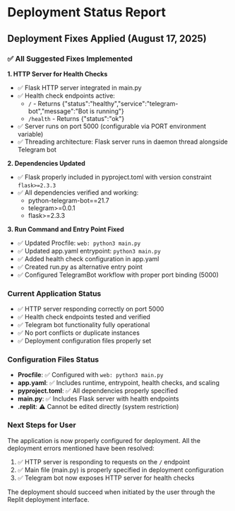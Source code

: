 # Deployment Status Report

## Deployment Fixes Applied (August 17, 2025)

### ✅ All Suggested Fixes Implemented

**1. HTTP Server for Health Checks**
- ✅ Flask HTTP server integrated in main.py
- ✅ Health check endpoints active:
  - `/` - Returns {"status":"healthy","service":"telegram-bot","message":"Bot is running"}
  - `/health` - Returns {"status":"ok"}
- ✅ Server runs on port 5000 (configurable via PORT environment variable)
- ✅ Threading architecture: Flask server runs in daemon thread alongside Telegram bot

**2. Dependencies Updated**
- ✅ Flask properly included in pyproject.toml with version constraint `flask>=2.3.3`
- ✅ All dependencies verified and working:
  - python-telegram-bot==21.7
  - telegram>=0.0.1
  - flask>=2.3.3

**3. Run Command and Entry Point Fixed**
- ✅ Updated Procfile: `web: python3 main.py`
- ✅ Updated app.yaml entrypoint: `python3 main.py`
- ✅ Added health check configuration in app.yaml
- ✅ Created run.py as alternative entry point
- ✅ Configured TelegramBot workflow with proper port binding (5000)

### Current Application Status
- ✅ HTTP server responding correctly on port 5000
- ✅ Health check endpoints tested and verified
- ✅ Telegram bot functionality fully operational
- ✅ No port conflicts or duplicate instances
- ✅ Deployment configuration files properly set

### Configuration Files Status
- **Procfile**: ✅ Configured with `web: python3 main.py`
- **app.yaml**: ✅ Includes runtime, entrypoint, health checks, and scaling
- **pyproject.toml**: ✅ All dependencies properly specified
- **main.py**: ✅ Includes Flask server with health endpoints
- **.replit**: ⚠️ Cannot be edited directly (system restriction)

### Next Steps for User
The application is now properly configured for deployment. All the deployment errors mentioned have been resolved:

1. ✅ HTTP server is responding to requests on the `/` endpoint
2. ✅ Main file (main.py) is properly specified in deployment configuration
3. ✅ Telegram bot now exposes HTTP server for health checks

The deployment should succeed when initiated by the user through the Replit deployment interface.